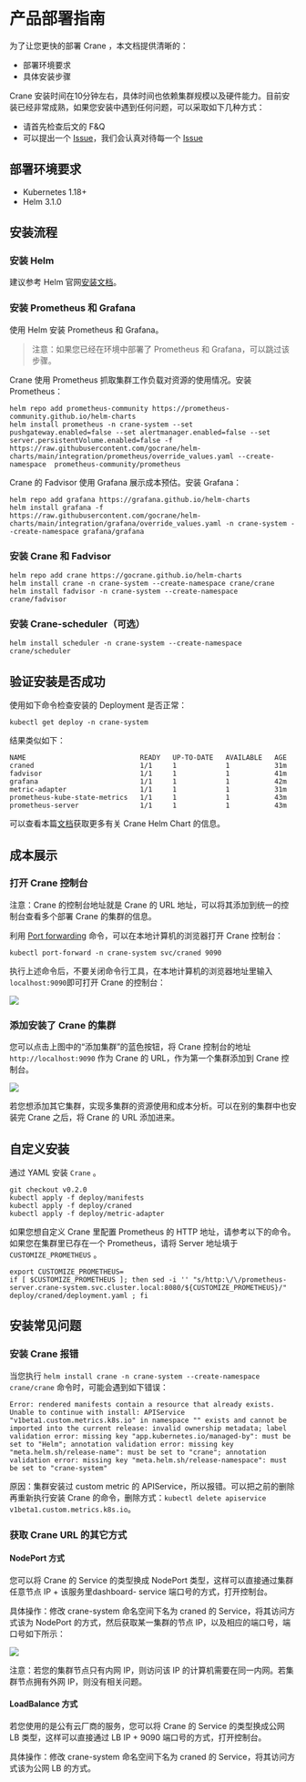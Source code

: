# 产品部署指南

为了让您更快的部署 Crane ，本文档提供清晰的：

* 部署环境要求
* 具体安装步骤

Crane 安装时间在10分钟左右，具体时间也依赖集群规模以及硬件能力。目前安装已经非常成熟，如果您安装中遇到任何问题，可以采取如下几种方式：

* 请首先检查后文的 F&Q
* 可以提出一个 [Issue](https://github.com/gocrane/crane/issues/new?assignees=&labels=kind%2Fbug&template=bug_report.md&title=)，我们会认真对待每一个 [Issue](https://github.com/gocrane/crane/issues)

## 部署环境要求

- Kubernetes 1.18+
- Helm 3.1.0

## 安装流程

### 安装 Helm

建议参考 Helm 官网[安装文档](https://helm.sh/docs/intro/install/)。

### 安装 Prometheus 和 Grafana

使用 Helm 安装 Prometheus 和 Grafana。

> 注意：如果您已经在环境中部署了 Prometheus 和 Grafana，可以跳过该步骤。

Crane 使用 Prometheus 抓取集群工作负载对资源的使用情况。安装 Prometheus：

```shell
helm repo add prometheus-community https://prometheus-community.github.io/helm-charts
helm install prometheus -n crane-system --set pushgateway.enabled=false --set alertmanager.enabled=false --set server.persistentVolume.enabled=false -f https://raw.githubusercontent.com/gocrane/helm-charts/main/integration/prometheus/override_values.yaml --create-namespace  prometheus-community/prometheus
```

Crane 的 Fadvisor 使用 Grafana 展示成本预估。安装 Grafana：

```console
helm repo add grafana https://grafana.github.io/helm-charts
helm install grafana -f https://raw.githubusercontent.com/gocrane/helm-charts/main/integration/grafana/override_values.yaml -n crane-system --create-namespace grafana/grafana
```

### 安装 Crane 和 Fadvisor

```console
helm repo add crane https://gocrane.github.io/helm-charts
helm install crane -n crane-system --create-namespace crane/crane
helm install fadvisor -n crane-system --create-namespace crane/fadvisor
```

### 安装 Crane-scheduler（可选）
```console
helm install scheduler -n crane-system --create-namespace crane/scheduler
```

## 验证安装是否成功

使用如下命令检查安装的 Deployment 是否正常：

```console
kubectl get deploy -n crane-system
```

结果类似如下：

```shell
NAME                            READY   UP-TO-DATE   AVAILABLE   AGE
craned                          1/1     1            1           31m
fadvisor                        1/1     1            1           41m
grafana                         1/1     1            1           42m
metric-adapter                  1/1     1            1           31m
prometheus-kube-state-metrics   1/1     1            1           43m
prometheus-server               1/1     1            1           43m
```

可以查看本篇[文档](https://github.com/gocrane/helm-charts/blob/main/charts/crane/README.md)获取更多有关 Crane Helm Chart 的信息。

## 成本展示

### 打开 Crane 控制台

注意：Crane 的控制台地址就是 Crane 的 URL 地址，可以将其添加到统一的控制台查看多个部署 Crane 的集群的信息。

利用 [Port forwarding](https://kubernetes.io/docs/tasks/access-application-cluster/port-forward-access-application-cluster/) 命令，可以在本地计算机的浏览器打开 Crane 控制台：

```
kubectl port-forward -n crane-system svc/craned 9090
```

执行上述命令后，不要关闭命令行工具，在本地计算机的浏览器地址里输入 `localhost:9090`即可打开 Crane 的控制台：

![](images/crane-dashboard.png)

### 添加安装了 Crane 的集群

您可以点击上图中的“添加集群”的蓝色按钮，将 Crane 控制台的地址 `http://localhost:9090` 作为 Crane 的 URL，作为第一个集群添加到 Crane 控制台。

![](images/add_cluster.png)

若您想添加其它集群，实现多集群的资源使用和成本分析。可以在别的集群中也安装完 Crane 之后，将 Crane 的 URL 添加进来。

## 自定义安装

通过 YAML 安装 `Crane` 。

```console
git checkout v0.2.0
kubectl apply -f deploy/manifests 
kubectl apply -f deploy/craned 
kubectl apply -f deploy/metric-adapter
```

如果您想自定义 Crane 里配置 Prometheus 的 HTTP 地址，请参考以下的命令。如果您在集群里已存在一个 Prometheus，请将 Server 地址填于`CUSTOMIZE_PROMETHEUS` 。

```console
export CUSTOMIZE_PROMETHEUS=
if [ $CUSTOMIZE_PROMETHEUS ]; then sed -i '' "s/http:\/\/prometheus-server.crane-system.svc.cluster.local:8080/${CUSTOMIZE_PROMETHEUS}/" deploy/craned/deployment.yaml ; fi
```

## 安装常见问题

### 安装 Crane 报错

当您执行 `helm install crane -n crane-system --create-namespace crane/crane` 命令时，可能会遇到如下错误：

```shell
Error: rendered manifests contain a resource that already exists. Unable to continue with install: APIService "v1beta1.custom.metrics.k8s.io" in namespace "" exists and cannot be imported into the current release: invalid ownership metadata; label validation error: missing key "app.kubernetes.io/managed-by": must be set to "Helm"; annotation validation error: missing key "meta.helm.sh/release-name": must be set to "crane"; annotation validation error: missing key "meta.helm.sh/release-namespace": must be set to "crane-system"
```

原因：集群安装过 custom metric 的 APIService，所以报错。可以把之前的删除再重新执行安装 Crane 的命令，删除方式：`kubectl delete apiservice v1beta1.custom.metrics.k8s.io`。

### 获取 Crane URL 的其它方式

#### NodePort 方式

您可以将 Crane 的 Service 的类型换成 NodePort 类型，这样可以直接通过集群任意节点 IP + 该服务里dashboard- service 端口号的方式，打开控制台。

具体操作：修改 crane-system 命名空间下名为 craned 的 Service，将其访问方式该为 NodePort 的方式，然后获取某一集群的节点 IP，以及相应的端口号，端口号如下所示：

![](images/dashboard_nodeport.png)

注意：若您的集群节点只有内网 IP，则访问该 IP 的计算机需要在同一内网。若集群节点拥有外网 IP，则没有相关问题。

#### LoadBalance 方式

若您使用的是公有云厂商的服务，您可以将 Crane 的 Service 的类型换成公网 LB 类型，这样可以直接通过 LB IP + 9090 端口号的方式，打开控制台。

具体操作：修改 crane-system 命名空间下名为 craned 的 Service，将其访问方式该为公网 LB 的方式。
